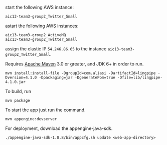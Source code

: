 start the following AWS instance:
```
aic13-team3-group2_Twitter_Small
```
astart the following AWS instances:
```
aic13-team3-group2_ActiveMQ
aic13-team3-group2_Twitter_Small
```

assign the elastic IP ```54.246.86.65``` to the instance ```aic13-team3-group2_Twitter_Small```.

 
 

Requires [Apache Maven](http://maven.apache.org) 3.0 or greater, and JDK 6+ in order to run.

 ``` mvn install:install-file -DgroupId=com.aliasi -DartifactId=lingpipe -Dversion=4.1.0 -Dpackaging=jar -DgeneratePom=true -Dfile=lib/lingpipe-4.1.0.jar ```

To build, run

    mvn package

To start the app just run the command.

    mvn appengine:devserver

For deployment, download the appengine-java-sdk. 

    ./appengine-java-sdk-1.8.8/bin/appcfg.sh update <web-app-directory>

